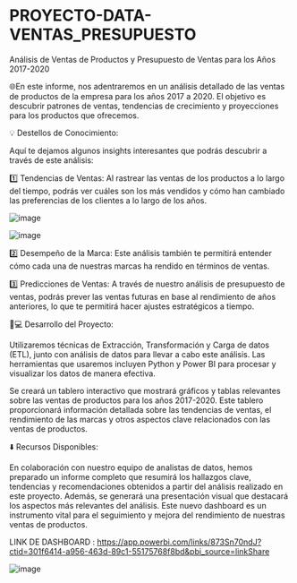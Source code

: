 # PROYECTO-DATA-VENTAS_PRESUPUESTO
Análisis de Ventas de Productos y Presupuesto de Ventas para los Años 2017-2020

🌐En este informe, nos adentraremos en un análisis detallado de las ventas de productos de la empresa para los años 2017 a 2020. El objetivo es descubrir patrones de ventas, tendencias de crecimiento y proyecciones para los productos que ofrecemos.

💡 Destellos de Conocimiento:

Aquí te dejamos algunos insights interesantes que podrás descubrir a través de este análisis:

1️⃣ Tendencias de Ventas: Al rastrear las ventas de los productos a lo largo del tiempo, podrás ver cuáles son los más vendidos y cómo han cambiado las preferencias de los clientes a lo largo de los años.

![image](https://github.com/andrescosmemalaz/PROYECTO-DATA-VENTAS_PRESUPUESTO/assets/57787417/ec9dce9b-aa49-4db4-9a53-34a09f4094f3)

![image](https://github.com/andrescosmemalaz/PROYECTO-DATA-VENTAS_PRESUPUESTO/assets/57787417/a52d04fc-f820-4736-a294-08d688039a61)

2️⃣ Desempeño de la Marca: Este análisis también te permitirá entender cómo cada una de nuestras marcas ha rendido en términos de ventas.

3️⃣ Predicciones de Ventas: A través de nuestro análisis de presupuesto de ventas, podrás prever las ventas futuras en base al rendimiento de años anteriores, lo que te permitirá hacer ajustes estratégicos a tiempo.

🧑💻 Desarrollo del Proyecto:

Utilizaremos técnicas de Extracción, Transformación y Carga de datos (ETL), junto con análisis de datos para llevar a cabo este análisis. Las herramientas que usaremos incluyen Python y Power BI para procesar y visualizar los datos de manera efectiva.

Se creará un tablero interactivo que mostrará gráficos y tablas relevantes sobre las ventas de productos para los años 2017-2020. Este tablero proporcionará información detallada sobre las tendencias de ventas, el rendimiento de las marcas y otros aspectos clave relacionados con las ventas de productos.

⬇️ Recursos Disponibles:

En colaboración con nuestro equipo de analistas de datos, hemos preparado un informe completo que resumirá los hallazgos clave, tendencias y recomendaciones obtenidos a partir del análisis realizado en este proyecto. Además, se generará una presentación visual que destacará los aspectos más relevantes del análisis. Este nuevo dashboard es un instrumento vital para el seguimiento y mejora del rendimiento de nuestras ventas de productos.

LINK DE DASHBOARD : https://app.powerbi.com/links/873Sn70ndJ?ctid=301f6414-a956-463d-89c1-55175768f8bd&pbi_source=linkShare

![image](https://github.com/andrescosmemalaz/PROYECTO-DATA-VENTAS_PRESUPUESTO/assets/57787417/66ce8c57-4aa0-4467-832c-3db8c38a0250)


